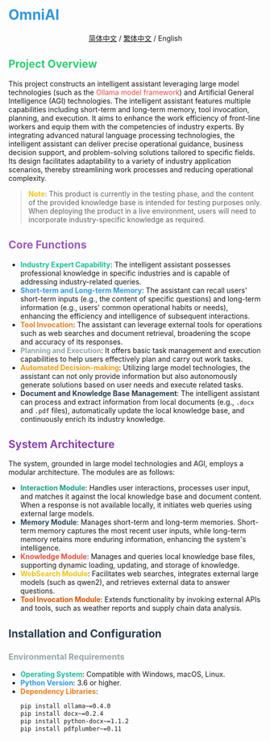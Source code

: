 # <span style="color: #3498db;">OmniAI</span>

<div align="center">

[简体中文](README_CN.md) / [繁体中文](README_TC.md) / English

</div>


## <span style="color: #2ecc71;">Project Overview</span>
This project constructs an intelligent assistant leveraging large model technologies (such as the <span style="color: #e74c3c;">Ollama model framework</span>) and Artificial General Intelligence (AGI) technologies. The intelligent assistant features multiple capabilities including short-term and long-term memory, tool invocation, planning, and execution. It aims to enhance the work efficiency of front-line workers and equip them with the competencies of industry experts.
By integrating advanced natural language processing technologies, the intelligent assistant can deliver precise operational guidance, business decision support, and problem-solving solutions tailored to specific fields. Its design facilitates adaptability to a variety of industry application scenarios, thereby streamlining work processes and reducing operational complexity.
> <span style="color: #f1c40f;">**Note**</span>: This product is currently in the testing phase, and the content of the provided knowledge base is intended for testing purposes only. When deploying the product in a live environment, users will need to incorporate industry-specific knowledge as required.
## <span style="color: #9b59b6;">Core Functions</span>
- **<span style="color: #1abc9c;">Industry Expert Capability</span>**: The intelligent assistant possesses professional knowledge in specific industries and is capable of addressing industry-related queries.
- **<span style="color: #3498db;">Short-term and Long-term Memory</span>**: The assistant can recall users' short-term inputs (e.g., the content of specific questions) and long-term information (e.g., users' common operational habits or needs), enhancing the efficiency and intelligence of subsequent interactions.
- **<span style="color: #e67e22;">Tool Invocation</span>**: The assistant can leverage external tools for operations such as web searches and document retrieval, broadening the scope and accuracy of its responses.
- **<span style="color: #95a5a6;">Planning and Execution</span>**: It offers basic task management and execution capabilities to help users effectively plan and carry out work tasks.
- **<span style="color: #f39c12;">Automated Decision-making</span>**: Utilizing large model technologies, the assistant can not only provide information but also autonomously generate solutions based on user needs and execute related tasks.
- **<span style="color: #2c3e50;">Document and Knowledge Base Management</span>**: The intelligent assistant can process and extract information from local documents (e.g., `.docx` and `.pdf` files), automatically update the local knowledge base, and continuously enrich its industry knowledge.
## <span style="color: #8e44ad;">System Architecture</span>
The system, grounded in large model technologies and AGI, employs a modular architecture. The modules are as follows:
- **<span style="color: #16a085;">Interaction Module</span>**: Handles user interactions, processes user input, and matches it against the local knowledge base and document content. When a response is not available locally, it initiates web queries using external large models.
- **<span style="color: #34495e;">Memory Module</span>**: Manages short-term and long-term memories. Short-term memory captures the most recent user inputs, while long-term memory retains more enduring information, enhancing the system's intelligence.
- **<span style="color: #e74c3c;">Knowledge Module</span>**: Manages and queries local knowledge base files, supporting dynamic loading, updating, and storage of knowledge.
- **<span style="color: #f1c40f;">WebSearch Module</span>**: Facilitates web searches, integrates external large models (such as qwen2), and retrieves external data to answer questions.
- **<span style="color: #d35400;">Tool Invocation Module</span>**: Extends functionality by invoking external APIs and tools, such as weather reports and supply chain data analysis.
## <span style="color: #2c3e50;">Installation and Configuration</span>
### <span style="color: #95a5a6;">Environmental Requirements</span>
- **<span style="color: #1abc9c;">Operating System</span>**: Compatible with Windows, macOS, Linux.
- **<span style="color: #3498db;">Python Version</span>**: 3.6 or higher.
- **<span style="color: #e67e22;">Dependency Libraries</span>**:
  ```bash
  pip install ollama~=0.4.0
  pip install docx~=0.2.4
  pip install python-docx~=1.1.2
  pip install pdfplumber~=0.11
